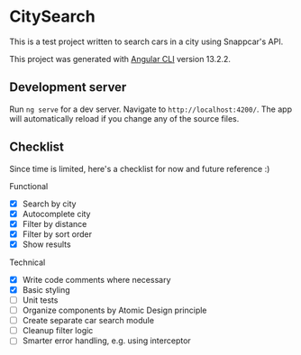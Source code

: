 # CitySearch

This is a test project written to search cars in a city using Snappcar's API.

This project was generated with [Angular CLI](https://github.com/angular/angular-cli) version 13.2.2.

## Development server

Run `ng serve` for a dev server. Navigate to `http://localhost:4200/`. The app will automatically reload if you change any of the source files.

## Checklist

Since time is limited, here's a checklist for now and future reference :)

Functional
- [x] Search by city
- [x] Autocomplete city
- [x] Filter by distance
- [x] Filter by sort order
- [x] Show results

Technical
- [x] Write code comments where necessary
- [x] Basic styling
- [ ] Unit tests
- [ ] Organize components by Atomic Design principle
- [ ] Create separate car search module
- [ ] Cleanup filter logic
- [ ] Smarter error handling, e.g. using interceptor
